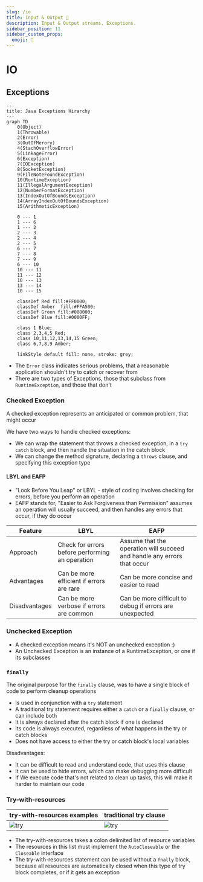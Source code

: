 ```yaml
---
slug: /io
title: Input & Output 🦦
description: Input & Output streams. Exceptions.
sidebar_position: 11
sidebar_custom_props:
  emoji: 🦦
---
```


# IO

## Exceptions

```mermaid
---
title: Java Exceptions Hirarchy
---
graph TD
    0(Object)
    1(Throwable)
    2(Error)
    3(OutOfMerory)
    4(StachOverflowError)
    5(LinkageError)
    6(Exception)
    7(IOException)
    8(SocketException)
    9(FileNoteFoundException)
    10(RuntimeException)
    11(IllegalArgumentException)
    12(NumberFormatException)
    13(IndexOutOfBoundsException)
    14(ArrayIndexOutOfBoundsException)
    15(ArithmeticException)
    
    0 --- 1
    1 --- 6
    1 --- 2
    2 --- 3
    2 --- 4
    2 --- 5
    6 --- 7
    7 --- 8
    7 --- 9
    6 --- 10
    10 --- 11
    11 --- 12
    10 --- 13
    13 --- 14
    10 --- 15
    
    classDef Red fill:#FF0000;
    classDef Amber	fill:#FFA500;
    classDef Green fill:#008000;
    classDef Blue fill:#0000FF;

    class 1 Blue;
    class 2,3,4,5 Red;
    class 10,11,12,13,14,15 Green;
    class 6,7,8,9 Amber;

    linkStyle default fill: none, stroke: grey;
```

* The `Error` class indicates serious problems, that a reasonable application shouldn't try to catch or recover from
* There are two types of Exceptions, those that subclass from `RuntimeException`, and those that don't

### Checked Exception

A checked exception represents an anticipated or common problem, that might occur

We have two ways to handle checked exceptions:

* We can wrap the statement that throws a checked exception, in a `try` `catch` block, and then handle the situation in the
  catch block
* We can change the method signature, declaring a `throws` clause, and specifying this exception type

#### LBYL and EAFP

* "Look Before You Leap" or LBYL - style of coding involves checking for errors, before you perform an operation
* EAFP stands for, "Easier to Ask Forgiveness than Permission" assumes an operation will usually succeed, and then
handles any errors that occur, if they do occur

| Feature       | LBYL                                            | EAFP                                                                    |
|---------------|-------------------------------------------------|-------------------------------------------------------------------------|
| Approach      | Check for errors before performing an operation | Assume that the operation will succeed and handle any errors that occur |
| Advantages    | Can be more efficient if errors are rare        | Can be more concise and easier to read                                  |
| Disadvantages | Can be more verbose if errors are common        | Can be more difficult to debug if errors are unexpected                 |

### Unchecked Exception

* A checked exception means it's NOT an unchecked exception :)
* An Unchecked Exception is an instance of a RuntimeException, or one if its subclasses

### `finally`

The original purpose for the `finally` clause, was to have a single block of code to perform cleanup operations

* Is used in conjunction with a `try` statement
* A traditional try statement requires either a `catch` or a `finally` clause, or can include both
* It is always declared after the catch block if one is declared
* Its code is always executed, regardless of what happens in the try or catch blocks
* Does not have access to either the try or catch block's local variables

Disadvantages:

* It can be difficult to read and understand code, that uses this clause
* It can be used to hide errors, which can make debugging more difficult
* If We execute code that's not related to clean up tasks, this will make it harder to maintain our code

### Try-with-resources

| try-with-resources  examples        | traditional try clause       |
|-------------------------------------|------------------------------|
| ![try](/img/try-with-resources.png) | ![try](/img/try-finally.png) |

* The try-with-resources takes a colon delimited list of resource variables
* The resources in this list must implement the `AutoCloseable` or the `Closeable` interface
* The try-with-resources statement can be used without a `fnally` block, because all resources are automatically closed
  when this type of try block completes, or if it gets an exception
